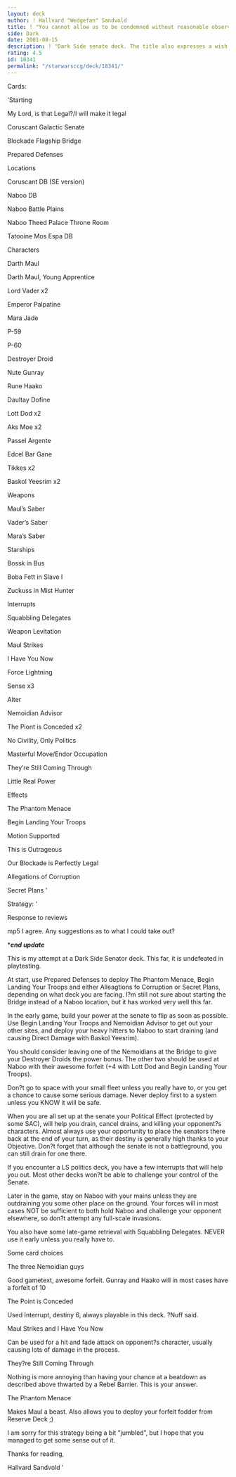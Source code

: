 ```yaml
---
layout: deck
author: ! Hallvard "Wedgefan" Sandvold
title: ! "You cannot allow us to be condemned without reasonable observation"
side: Dark
date: 2001-08-15
description: ! "Dark Side senate deck. The title also expresses a wish to you reviewers out there :)"
rating: 4.5
id: 18341
permalink: "/starwarsccg/deck/18341/"
---
```

Cards: 

'Starting

My Lord, is that Legal?/I will make it legal

Coruscant Galactic Senate

Blockade Flagship Bridge

Prepared Defenses


Locations

Coruscant DB (SE version)

Naboo DB

Naboo Battle Plains

Naboo Theed Palace Throne Room

Tatooine Mos Espa DB


Characters

Darth Maul

Darth Maul, Young Apprentice

Lord Vader x2

Emperor Palpatine

Mara Jade

P-59

P-60

Destroyer Droid

Nute Gunray

Rune Haako

Daultay Dofine

Lott Dod x2

Aks Moe x2

Passel Argente

Edcel Bar Gane

Tikkes x2

Baskol Yeesrim x2


Weapons

Maul’s Saber

Vader’s Saber

Mara’s Saber


Starships

Bossk in Bus

Boba Fett in Slave I

Zuckuss in Mist Hunter


Interrupts

Squabbling Delegates

Weapon Levitation

Maul Strikes

I Have You Now

Force Lightning

Sense x3

Alter

Nemoidian Advisor

The Piont is Conceded x2

No Civility, Only Politics

Masterful Move/Endor Occupation

They’re Still Coming Through

Little Real Power


Effects

The Phantom Menace

Begin Landing Your Troops

Motion Supported

This is Outrageous

Our Blockade is Perfectly Legal

Allegations of Corruption

Secret Plans '

Strategy: '

Response to reviews

mp5 I agree. Any suggestions as to what I could take out?


********************end update*******************



This is my attempt at a Dark Side Senator deck. This far, it is undefeated in playtesting.


At start, use Prepared Defenses to deploy The Phantom Menace, Begin Landing Your Troops and either Alleagtions fo Corruption or Secret Plans, depending on what deck you are facing. I?m still not sure about starting the Bridge instead of a Naboo location, but it has worked very well this far.


In the early game, build your power at the senate to flip as soon as possible. Use Begin Landing Your Troops and Nemoidian Advisor to get out your other sites, and deploy your heavy hitters to Naboo to start draining (and causing Direct Damage with Baskol Yeesrim). 


You should consider leaving one of the Nemoidians at the Bridge to give your Destroyer Droids the power bonus. The other two should be used at Naboo with their awesome forfeit (+4 with Lott Dod and Begin Landing Your Troops). 


Don?t go to space with your small fleet unless you really have to, or you get a chance to cause some serious damage. Never deploy first to a system unless you KNOW it will be safe.


When you are all set up at the senate your Political Effect (protected by some SAC), will help you drain, cancel drains, and killing your opponent?s characters. Almost always use your opportunity to place the senators there back at the end of your turn, as their destiny is generally high thanks to your Objective. Don?t forget that although the senate is not a battleground, you can still drain for one there.


If you encounter a LS politics deck, you have a few interrupts that will help you out. Most other decks won?t be able to challenge your control of the Senate.


Later in the game, stay on Naboo with your mains unless they are outdraining you some other place on the ground. Your forces will in most cases NOT be sufficient to both hold Naboo and challenge your opponent elsewhere, so don?t attempt any full-scale invasions. 


You also have some late-game retrieval with Squabbling Delegates. NEVER use it early unless you really have to.


Some card choices


The three Nemoidian guys

Good gametext, awesome forfeit. Gunray and Haako will in most cases have a forfeit of 10


The Point is Conceded

Used Interrupt, destiny 6, always playable in this deck. ?Nuff said.


Maul Strikes and I Have You Now

Can be used for a hit and fade attack on opponent?s character, usually causing lots of damage in the process.


They?re Still Coming Through

Nothing is more annoying than having your chance at a beatdown as described above thwarted by a Rebel Barrier. This is your answer.


The Phantom Menace

Makes Maul a beast. Also allows you to deploy your forfeit fodder from Reserve Deck ;)


I am sorry for this strategy being a bit ”jumbled”, but I hope that you managed to get some sense out of it. 


Thanks for reading,

Hallvard Sandvold  '
